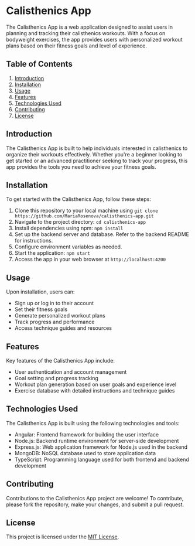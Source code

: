 # Calisthenics App

The Calisthenics App is a web application designed to assist users in planning and tracking their calisthenics workouts. With a focus on bodyweight exercises, the app provides users with personalized workout plans based on their fitness goals and level of experience.

## Table of Contents

1. [Introduction](#introduction)
2. [Installation](#installation)
3. [Usage](#usage)
4. [Features](#features)
5. [Technologies Used](#technologies-used)
6. [Contributing](#contributing)
7. [License](#license)

## Introduction

The Calisthenics App is built to help individuals interested in calisthenics to organize their workouts effectively. Whether you're a beginner looking to get started or an advanced practitioner seeking to track your progress, this app provides the tools you need to achieve your fitness goals.

## Installation

To get started with the Calisthenics App, follow these steps:

1. Clone this repository to your local machine using `git clone https://github.com/MariaRosenova/calisthenics-app.git`
2. Navigate to the project directory: `cd calisthenics-app`
3. Install dependencies using npm: `npm install`
4. Set up the backend server and database. Refer to the backend README for instructions.
5. Configure environment variables as needed.
6. Start the application: `npm start`
7. Access the app in your web browser at `http://localhost:4200`

## Usage

Upon installation, users can:

- Sign up or log in to their account
- Set their fitness goals
- Generate personalized workout plans
- Track progress and performance
- Access technique guides and resources

## Features

Key features of the Calisthenics App include:

- User authentication and account management
- Goal setting and progress tracking
- Workout plan generation based on user goals and experience level
- Exercise database with detailed instructions and technique guides

## Technologies Used

The Calisthenics App is built using the following technologies and tools:

- Angular: Frontend framework for building the user interface
- Node.js: Backend runtime environment for server-side development
- Express.js: Web application framework for Node.js used in the backend
- MongoDB: NoSQL database used to store application data
- TypeScript: Programming language used for both frontend and backend development

## Contributing

Contributions to the Calisthenics App project are welcome! To contribute, please fork the repository, make your changes, and submit a pull request.

## License

This project is licensed under the [MIT License](LICENSE).
